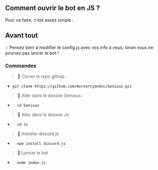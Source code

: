 ## Comment ouvrir le bot en JS ?

Pour ce faire, c'est assez simple :


## Avant tout

💡 Pensez bien à modifier le config.js avec vos info à vous, sinon vous ne pourrez pas lancer le bot !

### Commandes 

> 📌 Cloner le repo github :
+   ```
    git clone https://github.com/moreartyondsc/Genious.git
    ```

> 📌 Aller dans le dossier Genious :
+ ```
    cd Genious
    ```

> 📌 Aller dans le dossier Js
+ ```
    cd Js
    ```

> 📌 Installer discord.js
+ ```
    npm install discord.js
    ```

> 📌 Lancer le bot
+ ```
    node index.js
    ```
